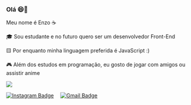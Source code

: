 ### Olá 😄👋

Meu nome é Enzo ☕

🎓 Sou estudante e no futuro quero ser um desenvolvedor Front-End

 🟨 Por enquanto minha linguagem preferida é JavaScript :)

🎮 Além dos estudos em programação, eu gosto de jogar com amigos ou assistir anime

<img src="https://media3.giphy.com/media/j0kP7fOkKQlYsXTO2r/200.gif" />

</br>

[![Instagram Badge](https://img.shields.io/badge/Instagram-E4405F?style=for-the-badge&logo=instagram&logoColor=white)](https://www.instagram.com/enzocarmo_/) ⠀
[![Gmail Badge](https://img.shields.io/badge/Gmail-D14836?style=for-the-badge&logo=gmail&logoColor=white&link=mailto:enzocarmo64@gmail.com)](mailto:enzocarmo64@gmail.com) 
